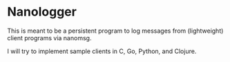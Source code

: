 # Nanologger

This is meant to be a persistent program to log messages
from (lightweight) client programs via nanomsg.

I will try to implement sample clients in C, Go, Python, and Clojure.

